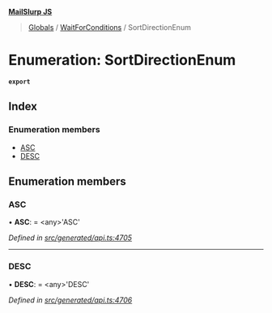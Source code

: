 **[MailSlurp JS](../README.md)**

> [Globals](../README.md) / [WaitForConditions](../modules/waitforconditions.md) / SortDirectionEnum

# Enumeration: SortDirectionEnum

**`export`** 

## Index

### Enumeration members

* [ASC](waitforconditions.sortdirectionenum.md#asc)
* [DESC](waitforconditions.sortdirectionenum.md#desc)

## Enumeration members

### ASC

•  **ASC**:  = \<any>'ASC'

*Defined in [src/generated/api.ts:4705](https://github.com/mailslurp/mailslurp-client/blob/6b679b8/src/generated/api.ts#L4705)*

___

### DESC

•  **DESC**:  = \<any>'DESC'

*Defined in [src/generated/api.ts:4706](https://github.com/mailslurp/mailslurp-client/blob/6b679b8/src/generated/api.ts#L4706)*
